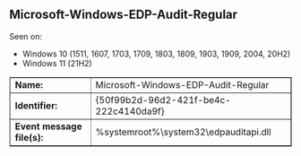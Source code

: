 ## Microsoft-Windows-EDP-Audit-Regular

Seen on:
* Windows 10 (1511, 1607, 1703, 1709, 1803, 1809, 1903, 1909, 2004, 20H2)
* Windows 11 (21H2)

<table border="1" class="docutils">
  <tbody>
    <tr>
      <td><b>Name:</b></td>
      <td>Microsoft-Windows-EDP-Audit-Regular</td>
    </tr>
    <tr>
      <td><b>Identifier:</b></td>
      <td>{50f99b2d-96d2-421f-be4c-222c4140da9f}</td>
    </tr>
    <tr>
      <td><b>Event message file(s):</b></td>
      <td>%systemroot%\system32\edpauditapi.dll</td>
    </tr>
  </tbody>
</table>

&nbsp;

